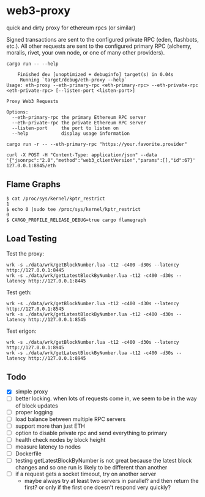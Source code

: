 # web3-proxy
quick and dirty proxy for ethereum rpcs (or similar)

Signed transactions are sent to the configured private RPC (eden, flashbots, etc.). All other requests are sent to the configured primary RPC (alchemy, moralis, rivet, your own node, or one of many other providers).

```
cargo run -- --help
```
```
    Finished dev [unoptimized + debuginfo] target(s) in 0.04s
     Running `target/debug/eth-proxy --help`
Usage: eth-proxy --eth-primary-rpc <eth-primary-rpc> --eth-private-rpc <eth-private-rpc> [--listen-port <listen-port>]

Proxy Web3 Requests

Options:
  --eth-primary-rpc the primary Ethereum RPC server
  --eth-private-rpc the private Ethereum RPC server
  --listen-port     the port to listen on
  --help            display usage information
```

```
cargo run -r -- --eth-primary-rpc "https://your.favorite.provider"
```

```
curl -X POST -H "Content-Type: application/json" --data '{"jsonrpc":"2.0","method":"web3_clientVersion","params":[],"id":67}' 127.0.0.1:8845/eth
```

## Flame Graphs

    $ cat /proc/sys/kernel/kptr_restrict
    1
    $ echo 0 |sudo tee /proc/sys/kernel/kptr_restrict
    0
    $ CARGO_PROFILE_RELEASE_DEBUG=true cargo flamegraph


## Load Testing

Test the proxy:

    wrk -s ./data/wrk/getBlockNumber.lua -t12 -c400 -d30s --latency http://127.0.0.1:8445
    wrk -s ./data/wrk/getLatestBlockByNumber.lua -t12 -c400 -d30s --latency http://127.0.0.1:8445

Test geth:

    wrk -s ./data/wrk/getBlockNumber.lua -t12 -c400 -d30s --latency http://127.0.0.1:8545
    wrk -s ./data/wrk/getLatestBlockByNumber.lua -t12 -c400 -d30s --latency http://127.0.0.1:8545

Test erigon:

    wrk -s ./data/wrk/getBlockNumber.lua -t12 -c400 -d30s --latency http://127.0.0.1:8945
    wrk -s ./data/wrk/getLatestBlockByNumber.lua -t12 -c400 -d30s --latency http://127.0.0.1:8945


## Todo

- [x] simple proxy
- [ ] better locking. when lots of requests come in, we seem to be in the way of block updates
- [ ] proper logging
- [ ] load balance between multiple RPC servers
- [ ] support more than just ETH
- [ ] option to disable private rpc and send everything to primary
- [ ] health check nodes by block height
- [ ] measure latency to nodes
- [ ] Dockerfile
- [ ] testing getLatestBlockByNumber is not great because the latest block changes and so one run is likely to be different than another
- [ ] if a request gets a socket timeout, try on another server
  - maybe always try at least two servers in parallel? and then return the first? or only if the first one doesn't respond very quickly?
